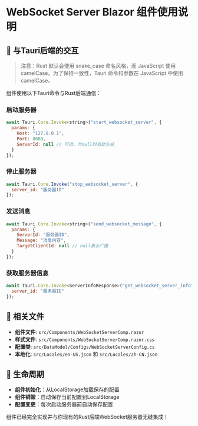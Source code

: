 # WebSocket Server Blazor 组件使用说明


## 🔧 与Tauri后端的交互

>注意：Rust 默认会使用 snake_case 命名风格，而 JavaScript 使用 camelCase。为了保持一致性，Tauri 命令和参数在 JavaScript 中使用 camelCase。

组件使用以下Tauri命令与Rust后端通信：

### 启动服务器
```javascript
await Tauri.Core.Invoke<string>("start_websocket_server", {
  params: {
    Host: "127.0.0.1",
    Port: 8080,
    ServerId: null // 可选，为null时自动生成
  }
});
```

### 停止服务器
```javascript
await Tauri.Core.Invoke("stop_websocket_server", {
  server_id: "服务器ID"
});
```

### 发送消息
```javascript
await Tauri.Core.Invoke<string>("send_websocket_message", {
  params: {
    ServerId: "服务器ID",
    Message: "消息内容",
    TargetClientId: null // null表示广播
  }
});
```

### 获取服务器信息
```javascript
await Tauri.Core.Invoke<ServerInfoResponse>("get_websocket_server_info", {
  server_id: "服务器ID"
});
```

## 📁 相关文件

- **组件文件**: `src/Components/WebSocketServerComp.razor`
- **样式文件**: `src/Components/WebSocketServerComp.razor.css`
- **配置类**: `src/DataModel/Configs/WebSocketServerConfig.cs`
- **本地化**: `src/Locales/en-US.json` 和 `src/Locales/zh-CN.json`


## 🔄 生命周期

- **组件初始化**：从LocalStorage加载保存的配置
- **组件销毁**：自动保存当前配置到LocalStorage
- **配置变更**：每次启动服务器前自动保存配置

组件已经完全实现并与你现有的Rust后端WebSocket服务器无缝集成！
